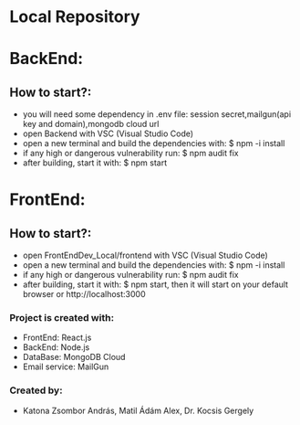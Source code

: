 # Local Repository

# BackEnd:
## How to start?:
*  you will need some dependency in .env file: session secret,mailgun(api key and domain),mongodb cloud url
*  open Backend with VSC (Visual Studio Code)
*  open a new terminal and build the dependencies with: $ npm -i install
*  if any high or dangerous vulnerability run: $ npm audit fix
*  after building, start it with: $ npm start

# FrontEnd:
## How to start?:
*  open FrontEndDev_Local/frontend with VSC (Visual Studio Code)
*  open a new terminal and build the dependencies with: $ npm -i install
*  if any  high or dangerous vulnerability run: $ npm audit fix
*  after building, start it with: $ npm start, then it will start on your default browser or http://localhost:3000

### Project is created with:
* FrontEnd: React.js
* BackEnd: Node.js
* DataBase: MongoDB Cloud
* Email service: MailGun

### Created by: 
* Katona Zsombor András, Matil Ádám Alex, Dr. Kocsis Gergely
